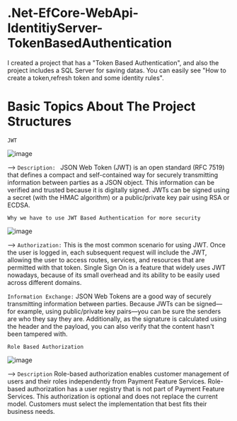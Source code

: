 # .Net-EfCore-WebApi-IdentitiyServer-TokenBasedAuthentication
I created a project that has a "Token Based Authentication", and also the project includes a SQL Server for saving datas.  You can easily see "How to create a token,refresh token and some identity rules".

# Basic Topics About The Project Structures 

`JWT`

![image](https://user-images.githubusercontent.com/71414017/171815545-c0bfbee0-2086-44f3-b4a1-5c3e6177ab84.png)

--> `Description: `
  JSON Web Token (JWT) is an open standard (RFC 7519) that defines a compact and self-contained way for securely transmitting information between parties as a JSON object. This information can be verified and trusted because it is digitally signed. JWTs can be signed using a secret (with the HMAC algorithm) or a public/private key pair using RSA or ECDSA.

`Why we have to use JWT Based Authentication for more security`

![image](https://user-images.githubusercontent.com/71414017/171815642-11ed6971-b640-4220-9515-3b23635f5393.png)

--> `Authorization:` This is the most common scenario for using JWT. Once the user is logged in, each subsequent request will include the JWT, allowing the user to access routes, services, and resources that are permitted with that token. Single Sign On is a feature that widely uses JWT nowadays, because of its small overhead and its ability to be easily used across different domains.

`Information Exchange:` JSON Web Tokens are a good way of securely transmitting information between parties. Because JWTs can be signed—for example, using public/private key pairs—you can be sure the senders are who they say they are. Additionally, as the signature is calculated using the header and the payload, you can also verify that the content hasn't been tampered with.

`Role Based Authorization`

![image](https://user-images.githubusercontent.com/71414017/171926600-73380cc8-2cbd-4948-994f-1c1920b87beb.png)

--> `Description` Role-based authorization enables customer management of users and their roles independently from Payment Feature Services. Role-based authorization has a user registry that is not part of Payment Feature Services. This authorization is optional and does not replace the current model. Customers must select the implementation that best fits their business needs.
